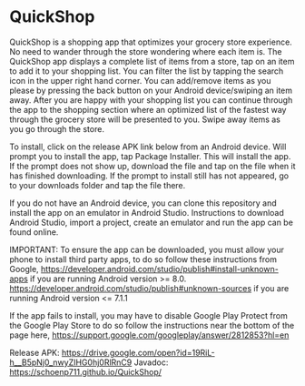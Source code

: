 # QuickShop

QuickShop is a shopping app that optimizes your grocery store experience. No need to wander through the store wondering where each item is. The QuickShop app displays a complete list of items from a store, tap on an item to add it to your shopping list. You can filter the list by tapping the search icon in the upper right hand corner. You can add/remove items as you please by pressing the back button on your Android device/swiping an item away. After you are happy with your shopping list you can continue through the app to the shopping section where an optimized list of the fastest way through the grocery store will be presented to you. Swipe away items as you go through the store.

To install, click on the release APK link below from an Android device. Will prompt you to install the app, tap Package Installer. This will install the app. If the prompt does not show up, download the file and tap on the file when it has finished downloading. If the prompt to install still has not appeared, go to your downloads folder and tap the file there. 

If you do not have an Android device, you can clone this repository and install the app on an emulator in Android Studio. Instructions to download Android Studio, import a project, create an emulator and run the app can be found online. 

IMPORTANT: To ensure the app can be downloaded, you must allow your phone to install third party apps, to do so follow these instructions from Google, https://developer.android.com/studio/publish#install-unknown-apps if you are running Android version >= 8.0. https://developer.android.com/studio/publish#unknown-sources if you are running Android version <= 7.1.1

If the app fails to install, you may have to disable Google Play Protect from the Google Play Store to do so follow the instructions near the bottom of the page here, https://support.google.com/googleplay/answer/2812853?hl=en

Release APK: https://drive.google.com/open?id=19RiL-h__B5pNj0_nwyZIHG0hj0RlRnC9
Javadoc: https://schoenp711.github.io/QuickShop/
